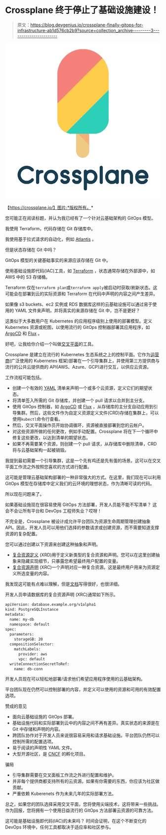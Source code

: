 # Crossplane 终于停止了基础设施建设！

> 原文：<https://blog.devgenius.io/crossplane-finally-gitops-for-infrastructure-ab1d576cb2b9?source=collection_archive---------3----------------------->

![](img/b594b3e04d2b129743ae0c2f53337cbc.png)

【https://crossplane.io/】图片:*版权所有。*

您可能正在阅读标题，并认为我已经有了一个针对云基础架构的 GitOps 模型。

我使用 Terraform，代码存储在 Git 存储库中。

我使用基于拉式请求的自动化，例如 [Atlantis](https://www.runatlantis.io/) 。

但是状态存储在 Git 中吗？

GitOps 模型的关键基础事实的来源应该存储在 Git 中。

使用基础设施即代码(IAC)工具，如 [Terraform](https://www.terraform.io/) ，状态通常存储在外部源中，如 AWS 中的 S3 存储桶。

Terraform 仅在`terraform plan`或`terraform apply`被启动时获取/刷新状态。这可能会在部署到云的实际资源和 Terraform 在代码中声明的内容之间产生差异。

如果像 s3 buckets、ec2 实例或 RDS 数据库这样的云基础设施可以通过易于使用的 YAML 文件来声明，并将真实的来源存储在 Git 中，岂不是更好？

这类似于大多数用户在 Kubernetes 的应用程序级别上使用的部署模型。定义 Kubernetes 资源或舵图，以使用流行的 GitOps 控制器部署其应用程序，如 [ArgoCD](https://argo-cd.readthedocs.io/en/stable/) 和 [Flux](https://fluxcd.io/) 。

好吧，让我给你介绍一个叫做[交叉平面](https://crossplane.io/)的工具。

Crossplane 是建立在流行的 Kubernetes 生态系统之上的控制平面。它作为[运营商](https://developers.redhat.com/articles/2021/06/22/kubernetes-operators-101-part-2-how-operators-work#)(广泛使用的 Kubernetes 框架)部署在一个引导集群上，并使用第三方提供商与流行的公共云提供商的 API(AWS、Azure、GCP)进行交互，以供应云资源。

工作流程可能包括。

*   创建一个有效的 [YAML](https://www.redhat.com/en/topics/automation/what-is-yaml) 清单来声明一个或多个云资源，定义它们的期望状态。
*   将清单签入所需的 Git 存储库，并创建一个 pull 请求以合并到主分支。
*   使用 GitOps 控制器，如 [ArgoCD](https://argo-cd.readthedocs.io/en/stable/) 或 [Flux](https://fluxcd.io/) ，从存储库的主分支自动应用到引导集群。然后，这些文件作为自定义资源定义文件(CRD)存储在集群上，可以使用`kubectl`命令行查看。
*   然后，交叉平面操作员开始协调循环，资源被直接部署到您的云帐户。
*   对这些资源所做的任何更改，例如手动配置。Crossplane 将在下一个循环中修复这些更改，以达到清单的期望状态。
*   如果不再需要某个资源，则创建一个 pull 请求，从存储库中删除清单，CRD 将与云基础架构一起被销毁。

我提到最初需要一个引导集群，这是一个先有鸡还是先有蛋的场景。这可以在交叉平面工作流之外按照您喜欢的方式进行配置。

这可能是管理云基础架构部署的一种非常强大的方式。在这里，我们现在可以利用 GitOps 模型在存储库中定义我们的云环境的理想状态，作为清晰可读的代码。

所以现在问题来了。

如果基础设施现在很容易使用 GitOps 方法部署，开发人员能不能不写清单？
这会不会让所有平台和 DevOps 工程师失业？哎呀！

不完全是，Crossplane 被设计成允许平台团队为资源生命周期管理创建抽象 API。因此，开发人员可以用他们选择的参数请求或创建资源，而不需要知道支撑资源的复杂配置。

您可以通过创建以下资源来创建这种抽象和声明。

*   [复合资源定义](https://crossplane.io/docs/v1.9/concepts/terminology.html#composite-resource-definition) (XRD)用于定义新类型的复合资源和声明。您可以在这里创建抽象来隐藏实现细节，只暴露您希望最终用户配置的变量。
*   [复合资源声明](https://crossplane.io/docs/v1.9/concepts/terminology.html#composite-resource-claim) (XRC)一个声明对应一种复合资源。这是最终用户用来为资源定义所选变量的内容。

我发现这可能有点难以理解，但是[文档](https://crossplane.io/docs/v1.9/concepts/composition.html)写得很好，也很详细。

开发人员申请数据库的复合资源声明 (XRC)通常如下所示。

```
apiVersion: database.example.org/v1alpha1
kind: PostgreSQLInstance
metadata:
  name: my-db
  namespace: default
spec:
  parameters:
    storageGB: 20
  compositionSelector:
    matchLabels:
      provider: aws
      vpc: default
  writeConnectionSecretToRef:
    name: db-conn
```

开发人员现在可以轻松地部署/请求他们希望应用程序使用的云基础架构。

平台团队现在仍然可以控制部署的内容，并定义可以使用的资源和可用的有效配置选项。

赞成的意见

*   面向云基础设施的 GitOps 部署。
*   基础设施代码和实际部署到云中的内容之间不再有差异。真实状态的来源是在 Git 中存储和声明的内容。
*   跨团队协作对于开发人员来说很容易采用和请求基础设施。平台团队仍然可以控制所需的配置选项。
*   易于阅读的声明性 YAML 文件。
*   大型开源社区，是 [CNCF](https://landscape.cncf.io/) 的孵化项目。

骗局

*   引导集群需要在交叉面板工作流之外进行配置和维护。
*   并非每个提供商都支持所有的云资源。如果有你需要的东西，你应该为社区做贡献。
*   严重依赖 Kuberenets 作为未来几年的实际部署方法。

总之，如果您的团队选择采用交叉平面，您将使用尖端技术，这将带来一些挑战。作为回报，您将拥有一个使用日益流行的 GitOps 方法部署云资源的可靠方法。

这可能是基础设施即代码(IAC)的未来吗？
时间会证明，在这个不断变化的 DevOps 环境中，任何工具都取决于适应率和社区参与。